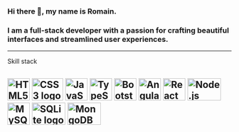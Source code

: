 ### Hi there 👋, my name is Romain.
### I am a full-stack developer with a passion for crafting beautiful interfaces and streamlined user experiences. 

--- 
Skill stack

<img src="https://cdn.worldvectorlogo.com/logos/html5.svg" alt="HTML5 logo" width="50" height="50"/> <img src="https://cdn.worldvectorlogo.com/logos/css3.svg" alt="CSS3 logo" width="70" height="50"/> <img src="https://cdn.worldvectorlogo.com/logos/logo-javascript.svg" alt="JavaScript logo" width="50" height="50"/> <img src="https://cdn.worldvectorlogo.com/logos/typescript.svg" alt="TypeScript logo" width="50" height="50"/> <img src="https://cdn.worldvectorlogo.com/logos/bootstrap-4.svg" alt="Bootstrap logo" width="50" height="50"/> <img src="https://cdn.worldvectorlogo.com/logos/angular-icon-1.svg" alt="Angular logo" width="50" height="50"/> <img src="https://cdn.worldvectorlogo.com/logos/react-2.svg" alt="React logo" width="50" height="50"/> <img src="https://cdn.worldvectorlogo.com/logos/nodejs-1.svg" alt="Node.js logo" width="75" height="50"/> <img src="https://cdn.worldvectorlogo.com/logos/mysql-6.svg" alt="MySQL logo" width="50" height="50"/> <img src="https://cdn.worldvectorlogo.com/logos/sqlite.svg" alt="SQLite logo" width="75" height="50"/> <img src="https://cdn.worldvectorlogo.com/logos/mongodb.svg" alt="MongoDB logo" width="75" height="50"/> 
---


<!--
**romdelav/romdelav** is a ✨ _special_ ✨ repository because its `README.md` (this file) appears on your GitHub profile.

Here are some ideas to get you started:

- 🔭 I’m currently working on ...
- 🌱 I’m currently learning ...
- 👯 I’m looking to collaborate on ...
- 🤔 I’m looking for help with ...
- 💬 Ask me about ...
- 📫 How to reach me: ...
- 😄 Pronouns: ...
- ⚡ Fun fact: ...
-->
